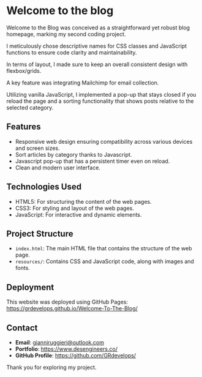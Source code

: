 # Welcome to the blog

Welcome to the Blog was conceived as a straightforward yet robust blog homepage, marking my second coding project. 

I meticulously chose descriptive names for CSS classes and JavaScript functions to ensure code clarity and maintainability. 

In terms of layout, I made sure to keep an overall consistent design with flexbox/grids. 

A key feature was integrating Mailchimp for email collection. 

Utilizing vanilla JavaScript, I implemented a pop-up that stays closed if you reload the page and a sorting functionality that shows posts relative to the selected category.

## Features
- Responsive web design ensuring compatibility across various devices and screen sizes.
- Sort articles by category thanks to Javascript.
- Javascript pop-up that has a persistent timer even on reload.
- Clean and modern user interface.

## Technologies Used
- HTML5: For structuring the content of the web pages.
- CSS3: For styling and layout of the web pages.
- JavaScript: For interactive and dynamic elements.

## Project Structure
- `index.html`: The main HTML file that contains the structure of the web page.
- `resources/`: Contains CSS and JavaScript code, along with images and fonts.

## Deployment
This website was deployed using GitHub Pages: https://grdevelops.github.io/Welcome-To-The-Blog/

## Contact

- **Email**: gianniruggieri@outlook.com
- **Portfolio**: https://www.desengineers.co/
- **GitHub Profile**: https://github.com/GRdevelops/

Thank you for exploring my project.
